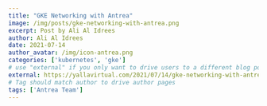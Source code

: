 ```yaml
---
title: "GKE Networking with Antrea"
image: /img/posts/gke-networking-with-antrea.png
excerpt: Post by Ali Al Idrees
author: Ali Al Idrees
date: 2021-07-14
author_avatar: /img/icon-antrea.png
categories: ['kubernetes', 'gke']
# use "external" if you only want to drive users to a different blog post that lives outside this site.
external: https://yallavirtual.com/2021/07/14/gke-networking-with-antrea/
# Tag should match author to drive author pages
tags: ['Antrea Team']
---
```

